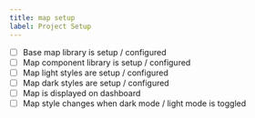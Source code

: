 ```yaml
---
title: map setup
label: Project Setup
---
```


- [ ] Base map library is setup / configured
- [ ] Map component library is setup / configured
- [ ] Map light styles are setup / configured
- [ ] Map dark styles are setup / configured
- [ ] Map is displayed on dashboard
- [ ] Map style changes when dark mode / light mode is toggled
